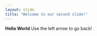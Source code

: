 ```yaml
---
layout: slide
title: "Welcome to our second slide!"
---
```

<B>Hello World</B>
Use the left arrow to go back!
